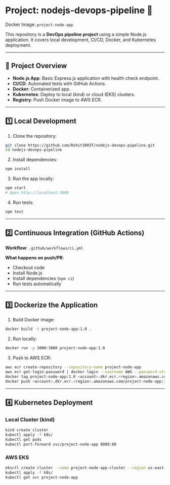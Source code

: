 # Project: nodejs-devops-pipeline 🚀

Docker Image: `project-node-app`

This repository is a **DevOps pipeline project** using a simple Node.js application. It covers local development, CI/CD, Docker, and Kubernetes deployment.

---

## 📌 Project Overview

* **Node.js App**: Basic Express.js application with health check endpoint.
* **CI/CD**: Automated tests with GitHub Actions.
* **Docker**: Containerized app.
* **Kubernetes**: Deploy to local (kind) or cloud (EKS) clusters.
* **Registry**: Push Docker image to AWS ECR.

---

## 1️⃣ Local Development

1. Clone the repository:

```bash
git clone https://github.com/Rohit3003T/nodejs-devops-pipeline.git
cd nodejs-devops-pipeline
```

2. Install dependencies:

```bash
npm install
```

3. Run the app locally:

```bash
npm start
# Open http://localhost:3000
```

4. Run tests:

```bash
npm test
```

---

## 2️⃣ Continuous Integration (GitHub Actions)

**Workflow**: `.github/workflows/ci.yml`

**What happens on push/PR**:

* Checkout code
* Install Node.js
* Install dependencies (`npm ci`)
* Run tests automatically

---

## 3️⃣ Dockerize the Application

1. Build Docker image:

```bash
docker build -t project-node-app:1.0 .
```

2. Run locally:

```bash
docker run -p 3000:3000 project-node-app:1.0
```

3. Push to AWS ECR:

```bash
aws ecr create-repository --repository-name project-node-app
aws ecr get-login-password | docker login --username AWS --password-stdin <account>.dkr.ecr.<region>.amazonaws.com
docker tag project-node-app:1.0 <account>.dkr.ecr.<region>.amazonaws.com/project-node-app:1.0
docker push <account>.dkr.ecr.<region>.amazonaws.com/project-node-app:1.0
```

---

## 4️⃣ Kubernetes Deployment

### Local Cluster (kind)

```bash
kind create cluster
kubectl apply -f k8s/
kubectl get pods
kubectl port-forward svc/project-node-app 8080:80
```

### AWS EKS

```bash
eksctl create cluster --name project-node-app-cluster --region us-east-1
kubectl apply -f k8s/
kubectl get svc project-node-app
```
